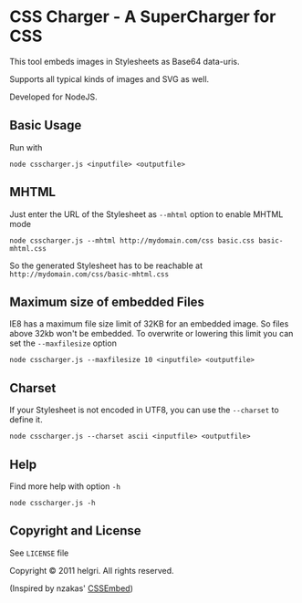 # CSS Charger - A SuperCharger for CSS #

This tool embeds images in Stylesheets as Base64 data-uris. 

Supports all typical kinds of images and SVG as well.

Developed for NodeJS.

## Basic Usage ##

Run with

    node csscharger.js <inputfile> <outputfile>


## MHTML ##

Just enter the URL of the Stylesheet as `--mhtml` option to enable MHTML mode

    node csscharger.js --mhtml http://mydomain.com/css basic.css basic-mhtml.css

So the generated Stylesheet has to be reachable at `http://mydomain.com/css/basic-mhtml.css`


## Maximum size of embedded Files ##

IE8 has a maximum file size limit of 32KB for an embedded image. So files above 32kb won't be embedded. To overwrite or lowering this limit you can set the `--maxfilesize` option

    node csscharger.js --maxfilesize 10 <inputfile> <outputfile>

## Charset ##

If your Stylesheet is not encoded in UTF8, you can use the `--charset` to define it.

    node csscharger.js --charset ascii <inputfile> <outputfile>



## Help ##

Find more help with option `-h`

    node csscharger.js -h


## Copyright and License ##

See `LICENSE` file

Copyright © 2011 helgri. All rights reserved.

(Inspired by nzakas' [CSSEmbed](https://github.com/nzakas/cssembed))